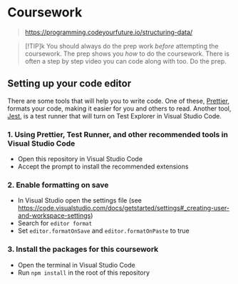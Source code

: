 # Coursework

> https://programming.codeyourfuture.io/structuring-data/

> [!TIP]k
> You should always do the prep work _before_ attempting the coursework.
> The prep shows you _how_ to do the coursework.
> There is often a step by step video you can code along with too.
> Do the prep.

## Setting up your code editor

There are some tools that will help you to write code. One of these, [Prettier](https://prettier.io/), formats your code, making it easier for you and others to read. Another tool, [Jest](https://jestjs.io/), is a test runner that will turn on Test Explorer in Visual Studio Code. 

### 1. Using Prettier, Test Runner, and other recommended tools in Visual Studio Code

- Open this repository in Visual Studio Code
- Accept the prompt to install the recommended extensions

### 2. Enable formatting on save

- In Visual Studio open the settings file (see https://code.visualstudio.com/docs/getstarted/settings#_creating-user-and-workspace-settings)
- Search for `editor format`
- Set `editor.formatOnSave` and `editor.formatOnPaste` to true

### 3. Install the packages for this coursework

- Open the terminal in Visual Studio Code
- Run `npm install` in the root of this repository

